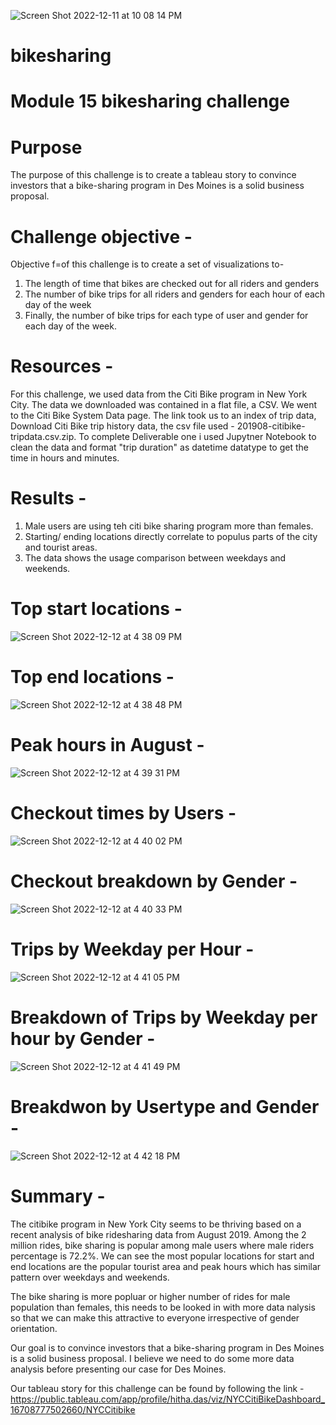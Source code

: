 ![Screen Shot 2022-12-11 at 10 08 14 PM](https://user-images.githubusercontent.com/110873947/207169143-485f5b68-4fa9-4234-91f5-2f8387c4c917.png)


# bikesharing
# Module 15 bikesharing challenge

# Purpose 

The purpose of this challenge is to create a tableau story to convince investors that a bike-sharing program in Des Moines is a solid business proposal.

# Challenge objective -

Objective f=of this challenge is to create a set of visualizations to-
1. The length of time that bikes are checked out for all riders and genders
2. The number of bike trips for all riders and genders for each hour of each day of the week
3. Finally, the number of bike trips for each type of user and gender for each day of the week.

# Resources -

For this challenge, we used data from the Citi Bike program in New York City. The data we downloaded was contained in a flat file, a CSV. 
We went to the Citi Bike System Data page. The link took us to an index of trip data, Download Citi Bike trip history data, the csv file used - 201908-citibike-tripdata.csv.zip. 
To complete Deliverable one i used Jupytner Notebook to clean the data and format "trip duration" as datetime datatype to get the time in hours and minutes.


# Results -
1. Male users are using teh citi bike sharing program more than females.
2. Starting/ ending locations directly correlate to populus parts of the city and tourist areas.
3. The data shows the usage comparison between weekdays and weekends.

# Top start locations -

![Screen Shot 2022-12-12 at 4 38 09 PM](https://user-images.githubusercontent.com/110873947/207170284-e60cfc8f-fa44-43da-8bfc-49830d019c0c.png)


# Top end locations -

![Screen Shot 2022-12-12 at 4 38 48 PM](https://user-images.githubusercontent.com/110873947/207170364-dabfb44c-5e78-48e9-bb55-8b918e6f6df2.png)


# Peak hours in August -

![Screen Shot 2022-12-12 at 4 39 31 PM](https://user-images.githubusercontent.com/110873947/207170476-b1617171-dee9-460b-a76a-6ad9fa10f787.png)


# Checkout times by Users -

![Screen Shot 2022-12-12 at 4 40 02 PM](https://user-images.githubusercontent.com/110873947/207170562-743e5fb2-b0ce-46eb-9081-3e6bd528ea3b.png)


# Checkout breakdown by Gender -

![Screen Shot 2022-12-12 at 4 40 33 PM](https://user-images.githubusercontent.com/110873947/207170642-ae5ca9fe-d7df-4591-8ba0-8d3130096075.png)


# Trips by Weekday per Hour -

![Screen Shot 2022-12-12 at 4 41 05 PM](https://user-images.githubusercontent.com/110873947/207170717-c1c48dbc-3b6f-499f-ad1c-795a4321b72a.png)


# Breakdown of Trips by Weekday per hour by Gender -

![Screen Shot 2022-12-12 at 4 41 49 PM](https://user-images.githubusercontent.com/110873947/207170821-1e8d1874-abeb-4816-8506-41d2869fe08c.png)


# Breakdwon by Usertype and Gender -

![Screen Shot 2022-12-12 at 4 42 18 PM](https://user-images.githubusercontent.com/110873947/207170885-569ba80b-0604-459d-8488-002d4039ce7b.png)


# Summary -

The citibike program in New York City seems to be thriving based on a recent analysis of bike ridesharing data from August 2019. 
Among the 2 million rides, bike sharing is popular among male users where male riders percentage is 72.2%. 
We can see the most popular locations for start and end locations are the popular tourist area and peak hours which has similar pattern over weekdays and weekends.

The bike sharing is more popluar or higher number of rides for male population than females, this needs to be looked in with more data nalysis so that we can make this attractive to everyone irrespective of gender orientation.

Our goal is to convince investors that a bike-sharing program in Des Moines is a solid business proposal. 
I believe we need to do some more data analysis before presenting our case for Des Moines.

Our tableau story for this challenge can be found by following the link - https://public.tableau.com/app/profile/hitha.das/viz/NYCCitiBikeDashboard_16708777502660/NYCCitibike












